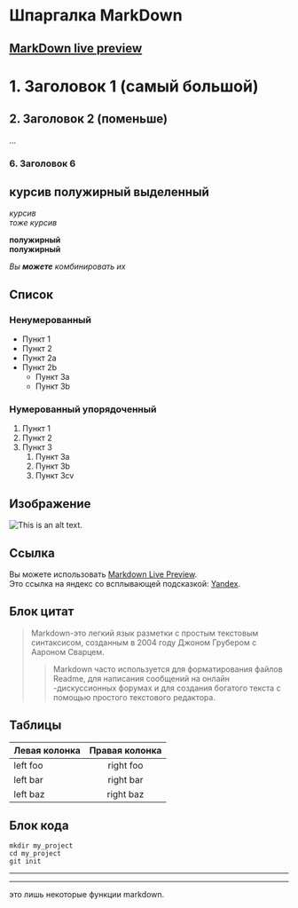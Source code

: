 # Шпаргалка MarkDown

## [MarkDown live preview](https://markdownlivepreview.com "предварительный просмотр markdown в реальном времени")

# 1. Заголовок 1 (самый большой)
## 2. Заголовок 2 (поменьше)
...
### 6. Заголовок 6


## курсив полужирный выделенный

*курсив*  
_тоже курсив_

**полужирный**  
__полужирный__

_Вы **можете** комбинировать их_

## Список

### Ненумерованный

* Пункт 1
* Пункт 2
* Пункт 2a
* Пункт 2b
    * Пункт 3a
    * Пункт 3b

### Нумерованный упорядоченный

1. Пункт 1
2. Пункт 2
4. Пункт 3
    1. Пункт 3a
    2. Пункт 3b
    4. Пункт 3cv

## Изображение

![This is an alt text.](/image/sample.webp "This is a sample image.")

## Ссылка

Вы можете использовать [Markdown Live Preview](https://markdownlivepreview.com/).  
Это ссылка на яндекс со всплывающей подсказкой: [Yandex](https://yandex.ru "Я Яндекс!").

## Блок цитат

> Markdown-это легкий язык разметки с простым текстовым синтаксисом, созданным в 2004 году Джоном Грубером с Аароном Сварцем.
>
>> Markdown часто используется для форматирования файлов Readme, для написания сообщений на онлайн -дискуссионных форумах и для создания богатого текста с помощью простого текстового редактора.

## Таблицы

| Левая колонка  | Правая колонка |
| -------------- |:--------------:|
| left foo       | right foo      |
| left bar       | right bar      |
| left baz       | right baz      |

## Блок кода

```
mkdir my_project
cd my_project
git init
```
---

---

это лишь некоторые функции markdown.
